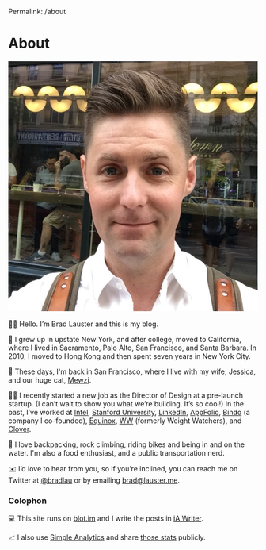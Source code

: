 Permalink: /about
# About

![](/images/_brad-lauster-square.jpg) 

👋🏻 Hello. I’m Brad Lauster and this is my blog.

🗽 I grew up in upstate New York, and after college, moved to California, where I lived in Sacramento, Palo Alto, San Francisco, and Santa Barbara. In 2010, I moved to Hong Kong and then spent seven years in New York City.

🌁 These days, I'm back in San Francisco, where I live with my wife, [Jessica](https://www.instagram.com/jesikakim/), and our huge cat, [Mewzi](https://www.instagram.com/hugemewzi/). 

💪🏼 I recently started a new job as the Director of Design at a pre-launch startup. (I can’t wait to show you what we’re building. It’s so cool!) In the past, I’ve worked at [Intel](https://www.intel.com), [Stanford University](https://www.stanford.edu), [LinkedIn](https://www.linkedin.com/feed/), [AppFolio](https://www.appfolio.com), [Bindo](https://bindopos.com) (a company I co-founded), [Equinox](https://www.equinox.com), [WW](https://ww.com) (formerly Weight Watchers), and [Clover](https://www.clover.com).

🍣 I love backpacking, rock climbing, riding bikes and being in and on the water. I'm also a food enthusiast, and a public transportation nerd.

✉️ I’d love to hear from you, so if you’re inclined, you can reach me on Twitter at [@bradlau](https://twitter.com/bradlau) or by emailing [brad@lauster.me](mailto:brad@lauster.me).

### Colophon

💻 This site runs on [blot.im](https://blot.im) and I write the posts in [iA Writer](https://ia.net/writer).

📈 I also use [Simple Analytics](https://referral.simpleanalytics.com/brad-lauster) and share [those stats](https://simpleanalytics.io/bradlau.blog/) publicly.